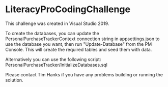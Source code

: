 # LiteracyProCodingChallenge

This challenge was created in Visual Studio 2019.

To create the databases, you can update the PersonalPurchaseTrackerContext connection string in appsettings.json to use the database you want, then run "Update-Database" from the PM Console.  This will create the required tables and seed them with data.

Alternatively you can use the following script: PersonalPurchaseTracker/InitializeDatabases.sql

Please contact Tim Hanks if you have any problems building or running the solution.
